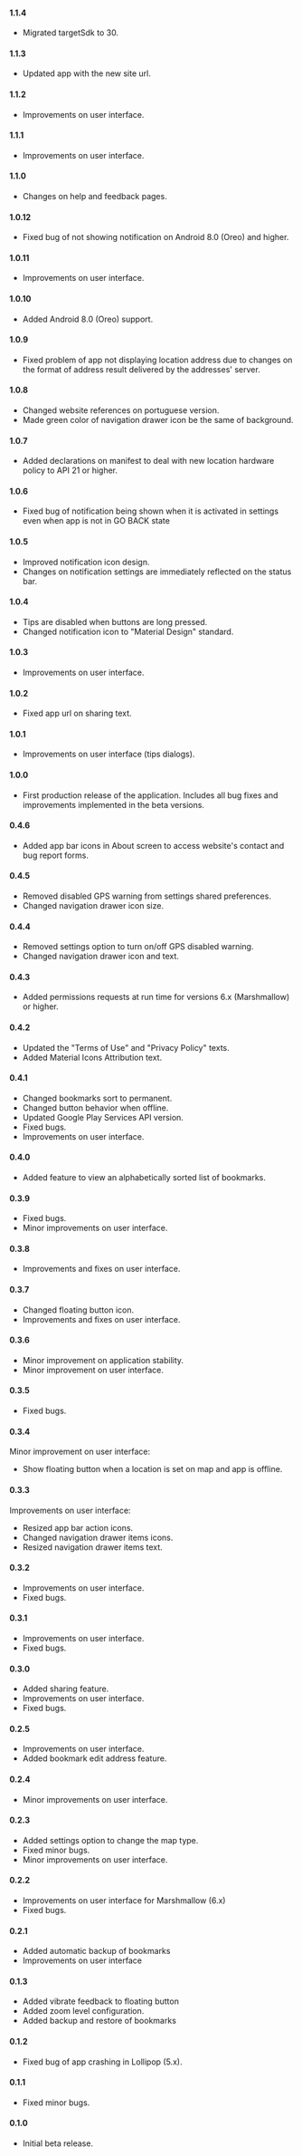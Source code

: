 #### **1.1.4**
-  Migrated targetSdk to 30.

#### **1.1.3**
-  Updated app with the new site url.

#### **1.1.2**
- Improvements on user interface.

#### **1.1.1**
- Improvements on user interface.

#### **1.1.0**
- Changes on help and feedback pages.

#### **1.0.12**
- Fixed bug of not showing notification on Android 8.0 (Oreo) and higher.

#### **1.0.11**
- Improvements on user interface.

#### **1.0.10**
- Added Android 8.0 (Oreo) support.

#### **1.0.9**
- Fixed problem of app not displaying location address due to changes on the format of address result delivered by the addresses' server.

#### **1.0.8**
- Changed website references on portuguese version.
- Made green color of navigation drawer icon be the same of background.

#### **1.0.7**
- Added declarations on manifest to deal with new location hardware policy to API 21 or higher.

#### **1.0.6**
- Fixed bug of notification being shown when it is activated in settings even when app is not in GO BACK state

#### **1.0.5**
- Improved notification icon design.
- Changes on notification settings are immediately reflected on the status bar.

#### **1.0.4**
- Tips are disabled when buttons are long pressed.
- Changed notification icon to "Material Design" standard.

#### **1.0.3**
- Improvements on user interface.

#### **1.0.2**
- Fixed app url on sharing text.

#### **1.0.1**
- Improvements on user interface (tips dialogs).

#### **1.0.0**
- First production release of the application. Includes all bug fixes and improvements implemented in the beta versions.

#### **0.4.6**
- Added app bar icons in About screen to access website's contact and bug report forms.

#### **0.4.5**
- Removed disabled GPS warning from settings shared preferences.
- Changed navigation drawer icon size.

#### **0.4.4**
- Removed settings option to turn on/off GPS disabled warning.
- Changed navigation drawer icon and text.

#### **0.4.3**
- Added permissions requests at run time for versions 6.x (Marshmallow) or higher.

#### **0.4.2**
- Updated the "Terms of Use" and "Privacy Policy" texts.
- Added Material Icons Attribution text.

#### **0.4.1**
- Changed bookmarks sort to permanent.
- Changed button behavior when offline.
- Updated Google Play Services API version.
- Fixed bugs.
- Improvements on user interface.

#### **0.4.0**
- Added feature to view an alphabetically sorted list of bookmarks.

#### **0.3.9**
- Fixed bugs.
- Minor improvements on user interface.

#### **0.3.8**
- Improvements and fixes on user interface.

#### **0.3.7**
- Changed floating button icon.
- Improvements and fixes on user interface.

#### **0.3.6**
- Minor improvement on application stability.
- Minor improvement on user interface.

#### **0.3.5**
- Fixed bugs.

#### **0.3.4**
Minor improvement on user interface:
- Show floating button when a location is set on map and app is offline. 

#### **0.3.3**
Improvements on user interface:
- Resized app bar action icons.
- Changed navigation drawer items icons.
- Resized navigation drawer items text.

#### **0.3.2**
- Improvements on user interface.
- Fixed bugs.

#### **0.3.1**
- Improvements on user interface.
- Fixed bugs.

#### **0.3.0**
- Added sharing feature.
- Improvements on user interface.
- Fixed bugs.

#### **0.2.5**
- Improvements on user interface.
- Added bookmark edit address feature.

#### **0.2.4**
- Minor improvements on user interface.

#### **0.2.3**
- Added settings option to change the map type.
- Fixed minor bugs.
- Minor improvements on user interface.

#### **0.2.2**
- Improvements on user interface for Marshmallow (6.x)
- Fixed bugs.

#### **0.2.1**
- Added automatic backup of bookmarks
- Improvements on user interface

#### **0.1.3**
- Added vibrate feedback to floating button
- Added zoom level configuration.
- Added backup and restore of bookmarks

#### **0.1.2**
- Fixed bug of app crashing in Lollipop (5.x).

#### **0.1.1**
- Fixed minor bugs.

#### **0.1.0**
- Initial beta release.

